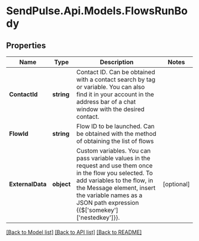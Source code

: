 # SendPulse.Api.Models.FlowsRunBody
## Properties

Name | Type | Description | Notes
------------ | ------------- | ------------- | -------------
**ContactId** | **string** | Contact ID. Can be obtained with a contact search by tag or variable. You can also find it in your account in the address bar of a chat window with the desired contact. | 
**FlowId** | **string** | Flow ID to be launched. Can be obtained with the method of obtaining the list of flows | 
**ExternalData** | **object** | Custom variables. You can pass variable values in the request and use them once in the flow you selected. To add variables to the flow, in the Message element, insert the variable names as a JSON path expression {{$[&#x27;somekey&#x27;][&#x27;nestedkey&#x27;]}}. | [optional] 

[[Back to Model list]](../README.md#documentation-for-models) [[Back to API list]](../README.md#documentation-for-api-endpoints) [[Back to README]](../README.md)
